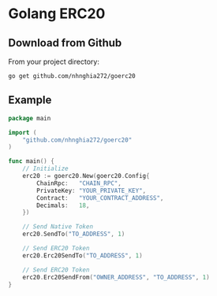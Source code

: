 # Golang ERC20

## Download from Github
From your project directory:
```
go get github.com/nhnghia272/goerc20
```

## Example
```go
package main

import (
	"github.com/nhnghia272/goerc20"
)

func main() {
	// Initialize
	erc20 := goerc20.New(goerc20.Config{
		ChainRpc:   "CHAIN_RPC",
		PrivateKey: "YOUR_PRIVATE_KEY",
		Contract:   "YOUR_CONTRACT_ADDRESS",
		Decimals:   18,
	})

	// Send Native Token
	erc20.SendTo("TO_ADDRESS", 1)

	// Send ERC20 Token
	erc20.Erc20SendTo("TO_ADDRESS", 1)

	// Send ERC20 Token
	erc20.Erc20SendFrom("OWNER_ADDRESS", "TO_ADDRESS", 1)
}
```